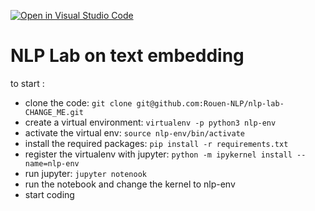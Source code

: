 [![Open in Visual Studio Code](https://classroom.github.com/assets/open-in-vscode-c66648af7eb3fe8bc4f294546bfd86ef473780cde1dea487d3c4ff354943c9ae.svg)](https://classroom.github.com/online_ide?assignment_repo_id=9757631&assignment_repo_type=AssignmentRepo)
# NLP Lab on text embedding

to start :

* clone the code: ```git clone git@github.com:Rouen-NLP/nlp-lab-CHANGE_ME.git```
* create a virtual environment: ```virtualenv -p python3 nlp-env```
* activate the virtual env: ```source nlp-env/bin/activate```
* install the required packages:  ```pip install -r requirements.txt```
* register the virtualenv with jupyter: ``` python -m ipykernel install --name=nlp-env ```
* run jupyter: ```jupyter notenook```
* run the notebook and change the kernel to nlp-env
* start coding
